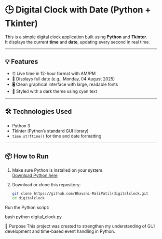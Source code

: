 # 🕒 Digital Clock with Date (Python + Tkinter)

This is a simple digital clock application built using **Python** and **Tkinter**.  
It displays the current **time** and **date**, updating every second in real time.

---

## 💡 Features

- ⏰ Live time in 12-hour format with AM/PM
- 📅 Displays full date (e.g., Monday, 04 August 2025)
- 🖥️ Clean graphical interface with large, readable fonts
- 🎨 Styled with a dark theme using cyan text

---

## 🛠️ Technologies Used

- Python 3
- Tkinter (Python’s standard GUI library)
- `time.strftime()` for time and date formatting

---

## 📦 How to Run

1. Make sure Python is installed on your system.  
   [Download Python here](https://www.python.org/downloads/)

2. Download or clone this repository:
   ```bash
   git clone https://github.com/Bhavani-MaliPatil/digitalclock.git
   cd digitalclock
Run the Python script:

bash
python digital_clock.py

📌 Purpose
This project was created to strengthen my understanding of GUI development and time-based event handling in Python.
 
